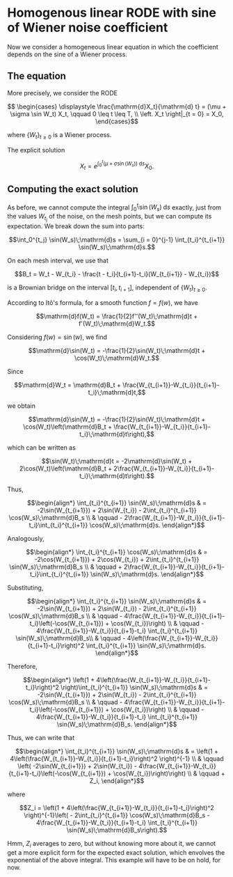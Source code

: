 # Homogenous linear RODE with sine of Wiener noise coefficient

Now we consider a homogeneous linear equation in which the coefficient depends on the sine of a Wiener process.

## The equation

More precisely, we consider the RODE
```math
  \begin{cases}
    \displaystyle \frac{\mathrm{d}X_t}{\mathrm{d} t} = (\mu + \sigma \sin W_t) X_t, \qquad 0 \leq t \leq T, \\
    \left. X_t \right|_{t = 0} = X_0,
  \end{cases}
```
where $\{W_t\}_{t\geq 0}$ is a Wiener process.

The explicit solution
```math
X_t = e^{\int_0^t (\mu + \sigma \sin(W_s)) \;\mathrm{d}s} X_0.
```

## Computing the exact solution

As before, we cannot compute the integral $\int_0^{t_j} \sin(W_s)\;\mathrm{d}s$ exactly, just from the values $W_{t_j}$ of the noise, on the mesh points, but we can compute its expectation. We break down the sum into parts:
```math
\int_0^{t_j} \sin(W_s)\;\mathrm{d}s = \sum_{i = 0}^{j-1} \int_{t_i}^{t_{i+1}} \sin(W_s)\;\mathrm{d}s.
```

On each mesh interval, we use that
```math
B_t = W_t - W_{t_i} - \frac{t - t_i}{t_{i+1}-t_i}(W_{t_{i+1}} - W_{t_i})
```
is a Brownian bridge on the interval $[t_i, t_{i+1}]$, independent of $\{W_t\}_{t\geq 0}$.

According to Itô's formula, for a smooth function $f=f(w)$, we have
```math
\mathrm{d}f(W_t) = \frac{1}{2}f''(W_t)\;\mathrm{d}t + f'(W_t)\;\mathrm{d}W_t.
```
Considering $f(w) = \sin(w)$, we find
```math
\mathrm{d}\sin(W_t) = -\frac{1}{2}\sin(W_t)\;\mathrm{d}t + \cos(W_t)\;\mathrm{d}W_t.
```

Since
```math
\mathrm{d}W_t = \mathrm{d}B_t + \frac{W_{t_{i+1}}-W_{t_i}}{t_{i+1}-t_i}\;\mathrm{d}t,
```
we obtain
```math
\mathrm{d}\sin(W_t) = -\frac{1}{2}\sin(W_t)\;\mathrm{d}t + \cos(W_t)\left(\mathrm{d}B_t + \frac{W_{t_{i+1}}-W_{t_i}}{t_{i+1}-t_i}\;\mathrm{d}t\right),
```
which can be written as
```math
\sin(W_t)\;\mathrm{d}t = -2\mathrm{d}\sin(W_t) + 2\cos(W_t)\left(\mathrm{d}B_t + 2\frac{W_{t_{i+1}}-W_{t_i}}{t_{i+1}-t_i}\;\mathrm{d}t\right).
```

Thus,
```math
\begin{align*}
\int_{t_i}^{t_{i+1}} \sin(W_s)\;\mathrm{d}s & = -2\sin(W_{t_{i+1}}) + 2\sin(W_{t_i}) - 2\int_{t_i}^{t_{i+1}} \cos(W_s)\;\mathrm{d}B_s \\
& \qquad - 2\frac{W_{t_{i+1}}-W_{t_i}}{t_{i+1}-t_i}\int_{t_i}^{t_{i+1}} \cos(W_s)\;\mathrm{d}s.
\end{align*}
```

Analogously,
```math
\begin{align*}
\int_{t_i}^{t_{i+1}} \cos(W_s)\;\mathrm{d}s & = -2\cos(W_{t_{i+1}}) + 2\cos(W_{t_i}) + 2\int_{t_i}^{t_{i+1}} \sin(W_s)\;\mathrm{d}B_s \\
& \qquad + 2\frac{W_{t_{i+1}}-W_{t_i}}{t_{i+1}-t_i}\int_{t_i}^{t_{i+1}} \sin(W_s)\;\mathrm{d}s.
\end{align*}
```

Substituting,
```math
\begin{align*}
\int_{t_i}^{t_{i+1}} \sin(W_s)\;\mathrm{d}s & = -2\sin(W_{t_{i+1}}) + 2\sin(W_{t_i}) - 2\int_{t_i}^{t_{i+1}} \cos(W_s)\;\mathrm{d}B_s \\
& \qquad - 4\frac{W_{t_{i+1}}-W_{t_i}}{t_{i+1}-t_i}\left(-\cos(W_{t_{i+1}}) + \cos(W_{t_i})\right) \\
& \qquad - 4\frac{W_{t_{i+1}}-W_{t_i}}{t_{i+1}-t_i} \int_{t_i}^{t_{i+1}} \sin(W_s)\;\mathrm{d}B_s\\
& \qquad - 4\left(\frac{W_{t_{i+1}}-W_{t_i}}{t_{i+1}-t_i}\right)^2 \int_{t_i}^{t_{i+1}} \sin(W_s)\;\mathrm{d}s.
\end{align*}
```

Therefore,
```math
\begin{align*}
\left(1 + 4\left(\frac{W_{t_{i+1}}-W_{t_i}}{t_{i+1}-t_i}\right)^2 \right)\int_{t_i}^{t_{i+1}} \sin(W_s)\;\mathrm{d}s & = -2\sin(W_{t_{i+1}}) + 2\sin(W_{t_i}) - 2\int_{t_i}^{t_{i+1}} \cos(W_s)\;\mathrm{d}B_s \\
& \qquad - 4\frac{W_{t_{i+1}}-W_{t_i}}{t_{i+1}-t_i}\left(-\cos(W_{t_{i+1}}) + \cos(W_{t_i})\right) \\
& \qquad - 4\frac{W_{t_{i+1}}-W_{t_i}}{t_{i+1}-t_i} \int_{t_i}^{t_{i+1}} \sin(W_s)\;\mathrm{d}B_s.
\end{align*}
```

Thus, we can write that
```math
\begin{align*}
\int_{t_i}^{t_{i+1}} \sin(W_s)\;\mathrm{d}s & = \left(1 + 4\left(\frac{W_{t_{i+1}}-W_{t_i}}{t_{i+1}-t_i}\right)^2 \right)^{-1} \\
& \qquad \left( -2\sin(W_{t_{i+1}}) + 2\sin(W_{t_i}) - 4\frac{W_{t_{i+1}}-W_{t_i}}{t_{i+1}-t_i}\left(-\cos(W_{t_{i+1}}) + \cos(W_{t_i})\right)\right) \\
& \qquad + Z_i,
\end{align*}
```
where
```math
Z_i = \left(1 + 4\left(\frac{W_{t_{i+1}}-W_{t_i}}{t_{i+1}-t_i}\right)^2 \right)^{-1}\left( - 2\int_{t_i}^{t_{i+1}} \cos(W_s)\;\mathrm{d}B_s - 4\frac{W_{t_{i+1}}-W_{t_i}}{t_{i+1}-t_i} \int_{t_i}^{t_{i+1}} \sin(W_s)\;\mathrm{d}B_s\right).
```

Hmm, $Z_i$ averages to zero, but without knowing more about it, we cannot get a more explicit form for the expected exact solution, which envolves the exponential of the above integral. This example will have to be on hold, for now.
